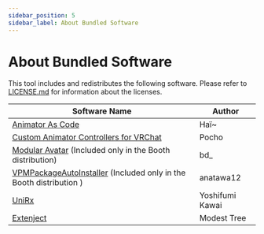 ```yaml
---
sidebar_position: 5
sidebar_label: About Bundled Software
---
```


# About Bundled Software

This tool includes and redistributes the following software. 
Please refer to [LICENSE.md](https://github.com/suzuryg/face-emo/blob/main/LICENSE.md) for information about the licenses.

|<center>Software Name</center>|<center>Author</center>|
|:-|:-|
|[Animator As Code](https://github.com/hai-vr/av3-animator-as-code)|Haï~|
|[Custom Animator Controllers for VRChat](https://pocho.booth.pm/items/4424448)|Pocho|
|[Modular Avatar](https://modular-avatar.nadena.dev/) (Included only in the Booth distribution)|bd_|
|[VPMPackageAutoInstaller](https://github.com/anatawa12/VPMPackageAutoInstaller) (Included only in the Booth distribution )|anatawa12|
|[UniRx](https://github.com/neuecc/UniRx)|Yoshifumi Kawai|
|[Extenject](https://github.com/Mathijs-Bakker/Extenject)|Modest Tree|
